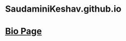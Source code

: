 # SaudaminiKeshav.github.io
# [Bio Page](file:///D:/UCIrvine/Web_Course/SaudaminiKeshav.github.io/index.html)
